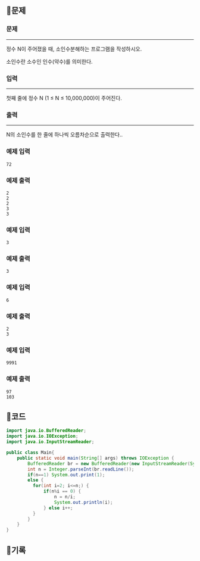 ## 📍문제

### **문제**

---

정수 N이 주어졌을 때, 소인수분해하는 프로그램을 작성하시오.

소인수란 소수인 인수(약수)를 의미한다.

### **입력**

---

첫째 줄에 정수 N (1 ≤ N ≤ 10,000,000)이 주어진다.

### **출력**

---

N의 소인수를 한 줄에 하나씩 오름차순으로 출력한다..

### **예제 입력**

```
72

```

### **예제 출력**

```
2
2
2
3
3

```

### **예제 입력**

```
3
```

### **예제 출력**

```
3

```

### **예제 입력**

```
6

```

### **예제 출력**

```
2
3

```

### **예제 입력**

```
9991

```

### **예제 출력**

```
97
103
```

## 📍코드

```java
import java.io.BufferedReader;
import java.io.IOException;
import java.io.InputStreamReader;

public class Main{
    public static void main(String[] args) throws IOException {
        BufferedReader br = new BufferedReader(new InputStreamReader(System.in));
        int n = Integer.parseInt(br.readLine());
        if(n==1) System.out.print(1);
        else {
          for(int i=2; i<=n;) {
              if(n%i == 0) {
                  n = n/i;
                  System.out.println(i);
              } else i++;
          }          
        }
    }
}
```

## 📍기록
